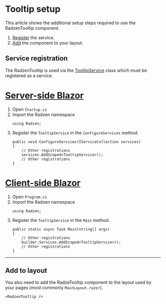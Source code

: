 # Tooltip setup
This article shows the additional setup steps required to use the RadzenTooltip component.

1. [Register](#service-registration) the service.
1. [Add](#add-to-layout) the component to your layout.

## Service registration
The RadzenTooltip is used via the [TooltipService](xref:Radzen.TooltipService) class which must be registered as a service.

# [Server-side Blazor](#tab/server-side)
1. Open `Startup.cs`
1. Import the Radzen namespace
   ```
   using Radzen;
   ```
1. Register the `TooltipService` in the `ConfigureServices` method.
   ```
   public void ConfigureServices(IServiceCollection services)
   {
       // Other registrations
       services.AddScoped<TooltipService>();
       // Other registrations
   }
   ```
# [Client-side Blazor](#tab/client-side)
1. Open `Program.cs`
1. Import the Radzen namespace
   ```
   using Radzen;
   ```
1. Register the `TooltipService` in the `Main` method.
   ```
   public static async Task Main(string[] args)
   {
       // Other registrations
       builder.Services.AddScoped<TooltipService>();
       // Other registrations
   }
   ```
***
## Add to layout
You also need to add the RadzeTooltip component to the layout used by your pages (most commonly `MainLayout.razor`). 
```
<RadzenTooltip />
```
